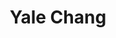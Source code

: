 ---
layout: page
title: Yale Chang
order: 2017-11
grad_date: 'Nov 2017'
lastname: Chang
description: PhD Graduate
importance: 1
category: work
current: false 
position: Graduate
current_pos: Phillips Research
website: https://yalechang.github.io/
Thesis: Clustering with Flexible Constraints and Application to Disease Subtyping
---